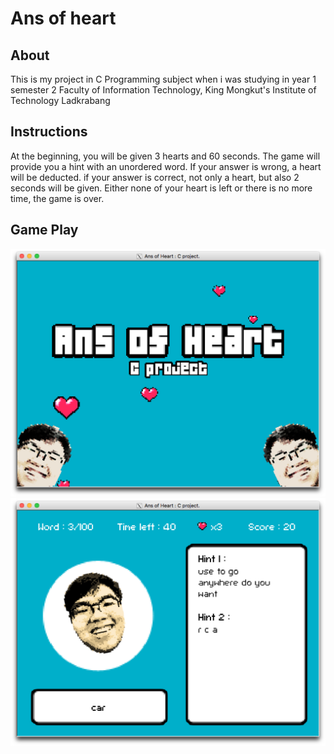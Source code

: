 # Ans of heart

## About
This is my project in C Programming subject when i was studying in year 1 semester 2
Faculty of Information Technology, King Mongkut's Institute of Technology Ladkrabang

## Instructions
At the beginning, you will be given 3 hearts and 60 seconds. The game will provide you a hint with an unordered word.  If your answer is wrong, a heart will be deducted. if your answer is correct, not only a heart, but also 2 seconds will be given. Either none of your heart is left or there is no more time, the game is over.

## Game Play
![Game Play 1](https://raw.githubusercontent.com/madooding/YupYupTheProject/master/sample1.png)
![Game Play 1](https://raw.githubusercontent.com/madooding/YupYupTheProject/master/sample2.png)
